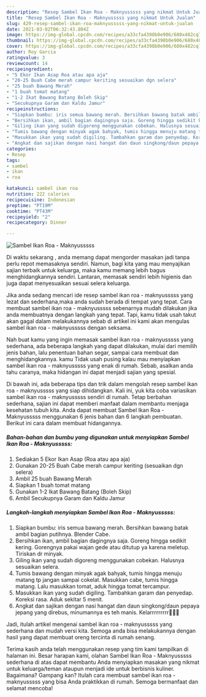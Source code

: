 ```yaml
---
description: "Resep Sambel Ikan Roa - Maknyusssss yang nikmat Untuk Jualan"
title: "Resep Sambel Ikan Roa - Maknyusssss yang nikmat Untuk Jualan"
slug: 429-resep-sambel-ikan-roa-maknyusssss-yang-nikmat-untuk-jualan
date: 2021-03-02T06:32:43.804Z
image: https://img-global.cpcdn.com/recipes/a33cfa4398b0e906/680x482cq70/sambel-ikan-roa-maknyusssss-foto-resep-utama.jpg
thumbnail: https://img-global.cpcdn.com/recipes/a33cfa4398b0e906/680x482cq70/sambel-ikan-roa-maknyusssss-foto-resep-utama.jpg
cover: https://img-global.cpcdn.com/recipes/a33cfa4398b0e906/680x482cq70/sambel-ikan-roa-maknyusssss-foto-resep-utama.jpg
author: Roy Garcia
ratingvalue: 3
reviewcount: 14
recipeingredient:
- "5 Ekor Ikan Asap Roa atau apa aja"
- "20-25 Buah Cabe merah campur keriting sesuaikan dgn selera"
- "25 buah Bawang Merah"
- "1 buah tomat matang"
- "1-2 Ikat Bawang Batang Boleh Skip"
- "Secukupnya Garam dan Kaldu Jamur"
recipeinstructions:
- "Siapkan bumbu: iris semua bawang merah. Bersihkan bawang batak ambil bagian putihnya. Blender Cabe."
- "Bersihkan ikan, ambil bagian dagingnya saja. Goreng hingga sedikit kering. Gorengnya pakai wajan gede atau ditutup ya karena meletup. Tiriskan dr minyak."
- "Giling ikan yang sudah digoreng menggunakan cobekan. Halusnya sesuaikan selera."
- "Tumis bawang dengan minyak agak bahyak, tumis hingga menuju matang tp jangan sampai cokelat. Masukkan cabe, tumis hingga matang. Lalu masukkan tomat, aduk hingga tomat tercampur."
- "Masukkan ikan yang sudah digiling. Tambahkan garam dan penyedap. Koreksi rasa. Aduk sekitar 5 menit."
- "Angkat dan sajikan dengan nasi hangat dan daun singkong/daun pepaya jepang yang direbus, minumannya es teh manis. Kelarrrrrrrrr🤤🤤🤤"
categories:
- Resep
tags:
- sambel
- ikan
- roa

katakunci: sambel ikan roa 
nutrition: 222 calories
recipecuisine: Indonesian
preptime: "PT19M"
cooktime: "PT43M"
recipeyield: "2"
recipecategory: Dinner

---
```



![Sambel Ikan Roa - Maknyusssss](https://img-global.cpcdn.com/recipes/a33cfa4398b0e906/680x482cq70/sambel-ikan-roa-maknyusssss-foto-resep-utama.jpg)

Di waktu  sekarang , anda memang dapat mengorder masakan jadi tanpa perlu repot memasaknya sendiri. Namun, bagi kita yang mau menyajikan sajian terbaik untuk keluarga, maka kamu memang lebih bagus menghidangkannya sendiri. Lantaran, memasak sendiri lebih higienis dan juga dapat menyesuaikan sesuai selera keluarga.

Jika anda sedang mencari ide resep sambel ikan roa - maknyusssss yang lezat dan sederhana,maka anda sudah berada di tempat yang tepat. Cara membuat sambel ikan roa - maknyusssss  sebenarnya mudah dilakukan jika anda membuatnya dengan langkah yang tepat. Tapi, kamu tidak usah takut akan gagal dalam melakukannya 
sebab di artikel ini kami akan mengulas sambel ikan roa - maknyusssss dengan seksama.  



Nah buat kamu yang ingin memasak sambel ikan roa - maknyusssss yang sederhana, ada beberapa langkah yang dapat dilakukan, mulai dari memilih jenis bahan, lalu penentuan bahan segar, sampai cara membuat dan menghidangkannya. kamu Tidak usah pusing kalau mau menyiapkan sambel ikan roa - maknyusssss yang enak di rumah. Sebab, asalkan anda  tahu caranya, maka hidangan ini dapat menjadi sajian yang spesial.

Di bawah ini, ada beberapa tips dan trik dalam mengolah resep sambel ikan roa - maknyusssss yang siap dihidangkan. Kali ini, yuk kita coba variasikan sambel ikan roa - maknyusssss sendiri di rumah. Tetap berbahan sederhana, sajian ini dapat memberi manfaat dalam membantu menjaga kesehatan tubuh kita. Anda dapat membuat Sambel Ikan Roa - Maknyusssss menggunakan 6 jenis bahan dan 6 langkah pembuatan. Berikut ini cara dalam membuat hidangannya.

<!--inarticleads1-->

##### Bahan-bahan dan bumbu yang digunakan untuk menyiapkan Sambel Ikan Roa - Maknyusssss:

1. Sediakan 5 Ekor Ikan Asap (Roa atau apa aja)
1. Gunakan 20-25 Buah Cabe merah campur keriting (sesuaikan dgn selera)
1. Ambil 25 buah Bawang Merah
1. Siapkan 1 buah tomat matang
1. Gunakan 1-2 Ikat Bawang Batang (Boleh Skip)
1. Ambil Secukupnya Garam dan Kaldu Jamur




<!--inarticleads2-->

##### Langkah-langkah menyiapkan Sambel Ikan Roa - Maknyusssss:

1. Siapkan bumbu: iris semua bawang merah. Bersihkan bawang batak ambil bagian putihnya. Blender Cabe.
1. Bersihkan ikan, ambil bagian dagingnya saja. Goreng hingga sedikit kering. Gorengnya pakai wajan gede atau ditutup ya karena meletup. Tiriskan dr minyak.
1. Giling ikan yang sudah digoreng menggunakan cobekan. Halusnya sesuaikan selera.
1. Tumis bawang dengan minyak agak bahyak, tumis hingga menuju matang tp jangan sampai cokelat. Masukkan cabe, tumis hingga matang. Lalu masukkan tomat, aduk hingga tomat tercampur.
1. Masukkan ikan yang sudah digiling. Tambahkan garam dan penyedap. Koreksi rasa. Aduk sekitar 5 menit.
1. Angkat dan sajikan dengan nasi hangat dan daun singkong/daun pepaya jepang yang direbus, minumannya es teh manis. Kelarrrrrrrrr🤤🤤🤤




Jadi, itulah artikel mengenai  sambel ikan roa - maknyusssss  yang sederhana dan mudah versi kita. Semoga anda bisa melakukannya dengan hasil yang dapat membuat oreng tercinta di rumah senang. 

Terima kasih anda telah menggunakan resep yang tim kami tampilkan di halaman ini. Besar harapan kami, olahan  Sambel Ikan Roa - Maknyusssss sederhana di atas dapat membantu Anda menyiapkan masakan yang nikmat untuk keluarga/teman ataupun menjadi ide untuk berbisnis kuliner. Bagaimana? Gampang kan? Itulah cara membuat sambel ikan roa - maknyusssss yang bisa Anda praktikkan di rumah. Semoga bermanfaat dan selamat mencoba!

